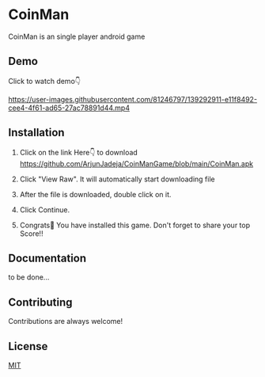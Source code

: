 
# CoinMan

CoinMan is an single player android game 


## Demo

Click to watch demo👇

https://user-images.githubusercontent.com/81246797/139292911-e11f8492-cee4-4f61-ad65-27ac78891d44.mp4


## Installation

1. Click on the link Here👇 to download
https://github.com/ArjunJadeja/CoinManGame/blob/main/CoinMan.apk

2. Click "View Raw". It will automatically start downloading file

3. After the file is downloaded, double click on it.

4. Click Continue.

5. Congrats🥳 You have installed this game. Don't forget to share your top Score!! 
    
## Documentation

to be done...


## Contributing

Contributions are always welcome!


## License

[MIT](https://choosealicense.com/licenses/mit/)


